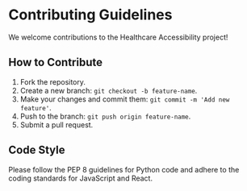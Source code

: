 # Contributing Guidelines

We welcome contributions to the Healthcare Accessibility project!

## How to Contribute

1. Fork the repository.
2. Create a new branch: `git checkout -b feature-name`.
3. Make your changes and commit them: `git commit -m 'Add new feature'`.
4. Push to the branch: `git push origin feature-name`.
5. Submit a pull request.

## Code Style

Please follow the PEP 8 guidelines for Python code and adhere to the coding standards for JavaScript and React.

